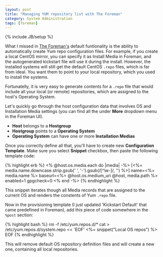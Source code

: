 ```yaml
---
layout: post
title: "Managing YUM repository list with The Foreman"
category: System Administration
tags: [foreman]
---
```

{% include JB/setup %}

What I missed in [The Foreman's](http://theforeman.org/) default funtionality is the ability to automatically create Yum repo configuration files. For example, if you create a local CentOS mirror, you can specify it as Install Media in Foreman, and the autogenerated kickstart file will use it during the install. However, the installed systems will still get the default CentOS `.repo` files, which is far from ideal. You want them to point to your local repository, which you used to install the systems.

Fortunatelly, it is very easy to generate contents for a `.repo` file that would include all your local (or remote) repositories, which are assigned to the host's Operating System.

Let's quickly go through the host configuration data that involves OS and Installation Media settings (you can find all the under __More__ dropdown menu in the Foreman UI).

* **Host** belongs to a **Hostgroup**
* **Hostgroup** points to a **Operating System**
* **Operating System** can have one or more **Installation Medias**

Once you correctly define all that, you'll have to create new **Configuration Template**. Make sure you select __Snippet__ checkbox, then paste the following template code:

{% highlight erb %}
<% @host.os.media.each do |media| -%>
[<%= media.name.downcase.strip.gsub(' ', '-').gsub(/[^\w-]/, '') %>]
name=<%= media.name %>
baseurl=<%= @host.os.medium_uri @host, media.path %>
enabled=1
gpgcheck=0
<% end -%>
{% endhighlight %}

This snippet iterates though all Media records that are assigned to the current OS and renders the constents of Yum `.repo` file.

Now in the provisioning template (I just updated 'Kickstart Default' that came predefined in Foreman), add this piece of code somewhere in the `%post` section:

{% highlight bash %}
rm -f /etc/yum.repos.d/*
cat > /etc/yum.repos.d/system.repo << 'EOF'
<%= snippet("Local OS repos") %>
EOF
{% endhighlight %}

This will remove default OS repository definition files and will create a new one, containing all local repositories.
